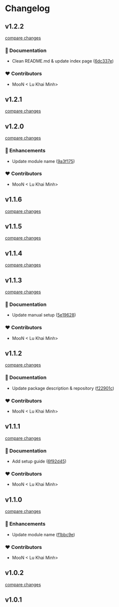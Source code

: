 # Changelog


## v1.2.2

[compare changes](https://github.com/lukhaiminh/nuxt-healthz/compare/v1.2.1...v1.2.2)

### 📖 Documentation

- Clean README.md & update index page ([6dc337e](https://github.com/lukhaiminh/nuxt-healthz/commit/6dc337e))

### ❤️ Contributors

- MooN  < Lu Khai Minh>

## v1.2.1

[compare changes](https://github.com/lukhaiminh/nuxt-healthz/compare/v1.2.0...v1.2.1)

## v1.2.0

[compare changes](https://github.com/lukhaiminh/nuxt-healthz/compare/v1.1.6...v1.2.0)

### 🚀 Enhancements

- Update module name ([9a3f175](https://github.com/lukhaiminh/nuxt-healthz/commit/9a3f175))

### ❤️ Contributors

- MooN  < Lu Khai Minh>

## v1.1.6

[compare changes](https://github.com/lukhaiminh/nuxt-healthz/compare/v1.1.5...v1.1.6)

## v1.1.5

[compare changes](https://github.com/lukhaiminh/nuxt-healthz/compare/v1.1.4...v1.1.5)

## v1.1.4

[compare changes](https://github.com/lukhaiminh/nuxt-healthz/compare/v1.1.3...v1.1.4)

## v1.1.3

[compare changes](https://github.com/lukhaiminh/nuxt-healthz/compare/v1.1.2...v1.1.3)

### 📖 Documentation

- Update manual setup ([5e19628](https://github.com/lukhaiminh/nuxt-healthz/commit/5e19628))

### ❤️ Contributors

- MooN  < Lu Khai Minh>

## v1.1.2

[compare changes](https://github.com/lukhaiminh/nuxt-healthz/compare/v1.1.1...v1.1.2)

### 📖 Documentation

- Update package description & repository ([f22901c](https://github.com/lukhaiminh/nuxt-healthz/commit/f22901c))

### ❤️ Contributors

- MooN  < Lu Khai Minh>

## v1.1.1

[compare changes](https://github.com/your-org/my-module/compare/v1.1.0...v1.1.1)

### 📖 Documentation

- Add setup guide ([6f92d45](https://github.com/your-org/my-module/commit/6f92d45))

### ❤️ Contributors

- MooN  < Lu Khai Minh>

## v1.1.0

[compare changes](https://github.com/your-org/my-module/compare/v1.0.2...v1.1.0)

### 🚀 Enhancements

- Update module name ([f1bbc9e](https://github.com/your-org/my-module/commit/f1bbc9e))

### ❤️ Contributors

- MooN  < Lu Khai Minh>

## v1.0.2

[compare changes](https://github.com/your-org/my-module/compare/v1.0.1...v1.0.2)

## v1.0.1

